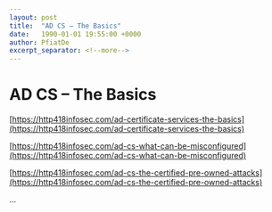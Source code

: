 ```yaml
---
layout: post
title:  "AD CS – The Basics"
date:   1990-01-01 19:55:00 +0000
author: PfiatDe
excerpt_separator: <!--more-->
---
```


# AD CS – The Basics

[https://http418infosec.com/ad-certificate-services-the-basics](https://http418infosec.com/ad-certificate-services-the-basics)

[https://http418infosec.com/ad-cs-what-can-be-misconfigured](https://http418infosec.com/ad-cs-what-can-be-misconfigured)

[https://http418infosec.com/ad-cs-the-certified-pre-owned-attacks](https://http418infosec.com/ad-cs-the-certified-pre-owned-attacks)

...
<!--more-->

